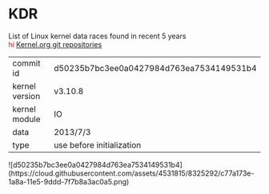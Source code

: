 # KDR
List of Linux kernel data races found in recent 5 years
<br>
<font color="red"> hi </font>
<a href="https://git.kernel.org/cgit/linux/kernel/git/torvalds/linux.git/"> Kernel.org git repositories </a>
<table>
<tr><td>commit id <td>d50235b7bc3ee0a0427984d763ea7534149531b4
<tr><td>kernel version<td>v3.10.8
<tr><td>kernel module<td>IO
<tr><td>data<td>2013/7/3
<tr><td>type<td>use before initialization
</table>
![d50235b7bc3ee0a0427984d763ea7534149531b4](https://cloud.githubusercontent.com/assets/4531815/8325292/c77a173e-1a8a-11e5-9ddd-7f7b8a3ac0a5.png)
